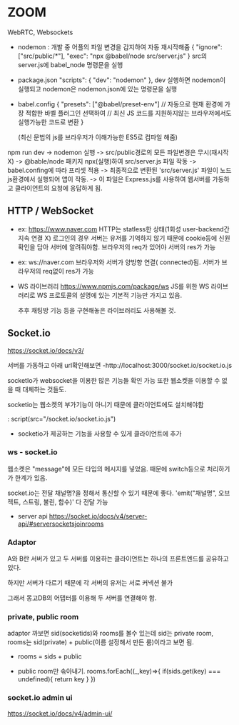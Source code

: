 # ZOOM

WebRTC, Websockets

- nodemon : 개발 중 어플의 파일 변경을 감지하여 자동 재시작해줌
  {
  "ignore": ["src/public/*"],
  "exec": "npx @babel/node src/server.js"
  }
  src의 server.js에 babel_node 명령문을 실행

- package.json
  "scripts": {
  "dev": "nodemon"
  },
  dev 실행하면 nodemon이 실행되고 nodemon은 nodemon.json에 있는 명령문을 실행

- babel.config
  {
  "presets": ["@babel/preset-env"]
  // 자동으로 현재 환경에 가장 적합한 바벨 플러그인 선택하여
  // 최신 JS 코드를 지원하지않는 브라우저에서도 실행가능한 코드로 변환
  }

  (최신 문법의 js를 브라우저가 이해가능한 ES5로 컴파일 해줌)

npm run dev -> nodemon 실행 -> src/public경로의 모든 파일변경은 무시(재시작X)
-> @bable/node 패키지 npx(실행)하여 src/server.js 파일 작동
-> babel.confing에 따라 프리셋 적용
-> 최종적으로 변환된 'src/server.js' 파일이 노드js환경에서 실행되어 앱이 작동.
-> 이 파일은 Express.js를 사용하여 웹서버를 가동하고 클라이언트의 요청에 응답하게 됨.

## HTTP / WebSocket

- ex: https://www.naver.com
  HTTP는 statless한 상태(1회성 user-backend간 지속 연결 X)
  로그인의 경우 서버는 유저를 기억하지 않기 때문에 cookie등에 신원확인을 담아 서버에 알려줘야함.
  브라우저의 req가 있어야 서버의 res가 가능

- ex: ws://naver.com
  브라우저와 서버가 양방향 연결( connected)됨.
  서버가 브라우저의 req없이 res가 가능

- WS 라이브러리
  https://www.npmjs.com/package/ws
  JS를 위한 WS 라이브러리로 WS 프로토콜의 설명에 있는 기본적 기능만 가지고 있음.

  추후 채팅방 기능 등을 구현해놓은 라이브러리도 사용해볼 것.

## Socket.io

https://socket.io/docs/v3/

서버를 가동하고 아래 url확인해보면
-http://localhost:3000/socket.io/socket.io.js

socketIo가 websocket을 이용한 많은 기능들 확인 가능
또한 웹소켓을 이용할 수 없을 때 대체하는 것들도.

socketio는 웹소켓의 부가기능이 아니기 때문에 클라이언트에도 설치해야함

: script(src="/socket.io/socket.io.js")

- socketio가 제공하는 기능을 사용할 수 있게 클라이언트에 추가

### ws - socket.io

웹소켓은 "message"에 모든 타입의 메시지를 넣었음.
때문에 switch등으로 처리하기가 한계가 있음.

socket.io는 전달 채널명?을 정해서 통신할 수 있기 때문에
좋다.
'emit("채널명", 오브젝트, 스트링, 불린, 함수)' 다 전달 가능

- server api
  https://socket.io/docs/v4/server-api/#serversocketsjoinrooms

### Adaptor

A와 B란 서버가 있고 두 서버를 이용하는 클라이언트는
하나의 프론트엔드를 공유하고 있다.

하지만 서버가 다르기 때문에 각 서버의 유저는 서로 커넥션 불가

그래서 몽고DB의 어댑터를 이용해 두 서버를 연결해야 함.

### private, public room

adaptor 까보면 sid(socketids)와 rooms를 볼수 있는데
sid는 private room, rooms는 sid(private) + public(이름 설정해서 만든 룸)이라고 보면 됨.

- rooms = sids + public

- public room만 솎아내기.
  rooms.forEach((\_,key)=>{
  if(sids.get(key) === undefined){
  return key
  }
  })

### socket.io admin ui

https://socket.io/docs/v4/admin-ui/

